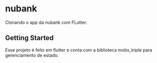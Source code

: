 # nubank

Clonando o app da nubank com FLutter.

## Getting Started

Esse projeto é feito em flutter e conta com a biblioteca mobx_triple para gerenciamento de estado.

